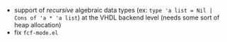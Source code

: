 - support of _recursive_ algebraic data types (ex: `type 'a list = Nil | Cons of 'a * 'a list`) at the
  VHDL backend level (needs some sort of heap allocation)
- fix `fcf-mode.el`

